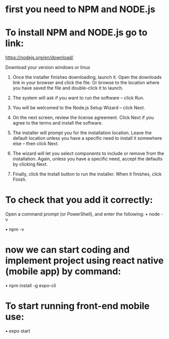 # first you need to NPM and NODE.js 

# To install NPM and NODE.js go to link: 

https://nodejs.org/en/download/

Download your version windows or linux

1.	Once the installer finishes downloading, launch it. Open the downloads link in your browser and click the file. Or browse to the location where you have saved the file and double-click it to launch.

2.	The system will ask if you want to run the software – click Run.

3.	You will be welcomed to the Node.js Setup Wizard – click Next.

4.	On the next screen, review the license agreement. Click Next if you agree to the terms and install the software.

5.	The installer will prompt you for the installation location. Leave the default location unless you have a specific need to install it somewhere else – then click Next.

6.	The wizard will let you select components to include or remove from the installation. Again, unless you have a specific need, accept the defaults by clicking Next.

7.	Finally, click the Install button to run the installer. When it finishes, click Finish.

# To check that you add it correctly: 

Open a command prompt (or PowerShell), and enter the following:
•	node -v

•	npm -v

# now we can start coding and implement project using react native (mobile app) by command:

•	npm install -g expo-cli

# To start running front-end mobile use:

•	expo start

